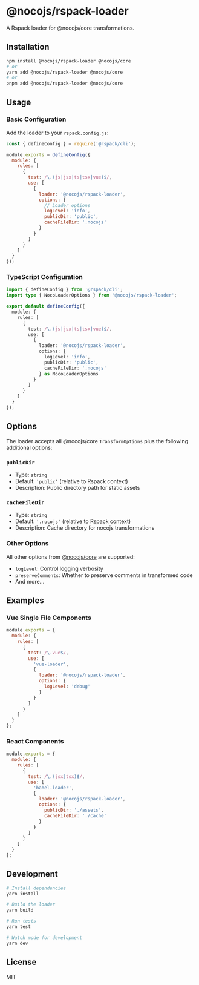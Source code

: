 # @nocojs/rspack-loader

A Rspack loader for @nocojs/core transformations.

## Installation

```bash
npm install @nocojs/rspack-loader @nocojs/core
# or
yarn add @nocojs/rspack-loader @nocojs/core
# or
pnpm add @nocojs/rspack-loader @nocojs/core
```

## Usage

### Basic Configuration

Add the loader to your `rspack.config.js`:

```javascript
const { defineConfig } = require('@rspack/cli');

module.exports = defineConfig({
  module: {
    rules: [
      {
        test: /\.(js|jsx|ts|tsx|vue)$/,
        use: [
          {
            loader: '@nocojs/rspack-loader',
            options: {
              // Loader options
              logLevel: 'info',
              publicDir: 'public',
              cacheFileDir: '.nocojs'
            }
          }
        ]
      }
    ]
  }
});
```

### TypeScript Configuration

```typescript
import { defineConfig } from '@rspack/cli';
import type { NocoLoaderOptions } from '@nocojs/rspack-loader';

export default defineConfig({
  module: {
    rules: [
      {
        test: /\.(js|jsx|ts|tsx|vue)$/,
        use: [
          {
            loader: '@nocojs/rspack-loader',
            options: {
              logLevel: 'info',
              publicDir: 'public',
              cacheFileDir: '.nocojs'
            } as NocoLoaderOptions
          }
        ]
      }
    ]
  }
});
```

## Options

The loader accepts all @nocojs/core `TransformOptions` plus the following additional options:

### `publicDir`
- Type: `string`
- Default: `'public'` (relative to Rspack context)
- Description: Public directory path for static assets

### `cacheFileDir`
- Type: `string`
- Default: `'.nocojs'` (relative to Rspack context)
- Description: Cache directory for nocojs transformations

### Other Options

All other options from [@nocojs/core](../core/README.md) are supported:

- `logLevel`: Control logging verbosity
- `preserveComments`: Whether to preserve comments in transformed code
- And more...

## Examples

### Vue Single File Components

```javascript
module.exports = {
  module: {
    rules: [
      {
        test: /\.vue$/,
        use: [
          'vue-loader',
          {
            loader: '@nocojs/rspack-loader',
            options: {
              logLevel: 'debug'
            }
          }
        ]
      }
    ]
  }
};
```

### React Components

```javascript
module.exports = {
  module: {
    rules: [
      {
        test: /\.(jsx|tsx)$/,
        use: [
          'babel-loader',
          {
            loader: '@nocojs/rspack-loader',
            options: {
              publicDir: './assets',
              cacheFileDir: './cache'
            }
          }
        ]
      }
    ]
  }
};
```

## Development

```bash
# Install dependencies
yarn install

# Build the loader
yarn build

# Run tests
yarn test

# Watch mode for development
yarn dev
```

## License

MIT
